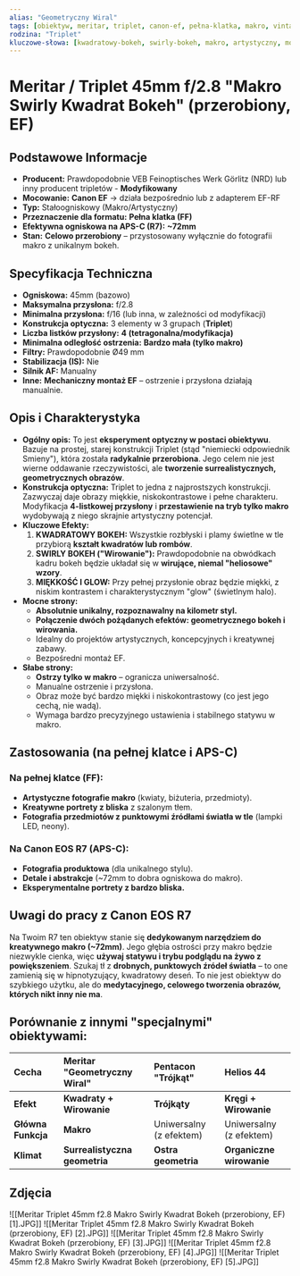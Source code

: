 ```yaml
---
alias: "Geometryczny Wiral"
tags: [obiektyw, meritar, triplet, canon-ef, pełna-klatka, makro, vintage, manualny, przerobiony, unikat]
rodzina: "Triplet"
kluczowe-słowa: [kwadratowy-bokeh, swirly-bokeh, makro, artystyczny, modyfikowany, ef]
---
```


# Meritar / Triplet 45mm f/2.8 "Makro Swirly Kwadrat Bokeh" (przerobiony, EF)

## Podstawowe Informacje
- **Producent:** Prawdopodobnie VEB Feinoptisches Werk Görlitz (NRD) lub inny producent tripletów - **Modyfikowany**
- **Mocowanie:** **Canon EF** → działa bezpośrednio lub z adapterem EF-RF
- **Typ:** Stałoogniskowy (Makro/Artystyczny)
- **Przeznaczenie dla formatu:** **Pełna klatka (FF)**
- **Efektywna ogniskowa na APS-C (R7):** **~72mm**
- **Stan:** **Celowo przerobiony** – przystosowany wyłącznie do fotografii makro z unikalnym bokeh.

## Specyfikacja Techniczna
- **Ogniskowa:** 45mm (bazowo)
- **Maksymalna przysłona:** f/2.8
- **Minimalna przysłona:** f/16 (lub inna, w zależności od modyfikacji)
- **Konstrukcja optyczna:** 3 elementy w 3 grupach (**Triplet**)
- **Liczba listków przysłony:** **4 (tetragonalna/modyfikacja)**
- **Minimalna odległość ostrzenia:** **Bardzo mała (tylko makro)**
- **Filtry:** Prawdopodobnie Ø49 mm
- **Stabilizacja (IS):** Nie
- **Silnik AF:** Manualny
- **Inne:** **Mechaniczny montaż EF** – ostrzenie i przysłona działają manualnie.

## Opis i Charakterystyka
- **Ogólny opis:** To jest **eksperyment optyczny w postaci obiektywu**. Bazuje na prostej, starej konstrukcji Triplet (stąd "niemiecki odpowiednik Smieny"), która została **radykalnie przerobiona**. Jego celem nie jest wierne oddawanie rzeczywistości, ale **tworzenie surrealistycznych, geometrycznych obrazów**.
- **Konstrukcja optyczna:** Triplet to jedna z najprostszych konstrukcji. Zazwyczaj daje obrazy miękkie, niskokontrastowe i pełne charakteru. Modyfikacja **4-listkowej przysłony** i **przestawienie na tryb tylko makro** wydobywają z niego skrajnie artystyczny potencjał.
- **Kluczowe Efekty:**
    1.  **KWADRATOWY BOKEH:** Wszystkie rozbłyski i plamy świetlne w tle przybiorą **kształt kwadratów lub rombów**.
    2.  **SWIRLY BOKEH ("Wirowanie"):** Prawdopodobnie na obwódkach kadru bokeh będzie układał się w **wirujące, niemal "heliosowe" wzory**.
    3.  **MIĘKKOŚĆ I GLOW:** Przy pełnej przysłonie obraz będzie miękki, z niskim kontrastem i charakterystycznym "glow" (świetlnym halo).
- **Mocne strony:**
    - **Absolutnie unikalny, rozpoznawalny na kilometr styl.**
    - **Połączenie dwóch pożądanych efektów: geometrycznego bokeh i wirowania.**
    - Idealny do projektów artystycznych, koncepcyjnych i kreatywnej zabawy.
    - Bezpośredni montaż EF.
- **Słabe strony:**
    - **Ostrzy tylko w makro** – ogranicza uniwersalność.
    - Manualne ostrzenie i przysłona.
    - Obraz może być bardzo miękki i niskokontrastowy (co jest jego cechą, nie wadą).
    - Wymaga bardzo precyzyjnego ustawienia i stabilnego statywu w makro.

## Zastosowania (na pełnej klatce i APS-C)
### Na pełnej klatce (FF):
- **Artystyczne fotografie makro** (kwiaty, biżuteria, przedmioty).
- **Kreatywne portrety z bliska** z szalonym tłem.
- **Fotografia przedmiotów z punktowymi źródłami światła w tle** (lampki LED, neony).

### Na Canon EOS R7 (APS-C):
- **Fotografia produktowa** (dla unikalnego stylu).
- **Detale i abstrakcje** (~72mm to dobra ogniskowa do makro).
- **Eksperymentalne portrety z bardzo bliska.**

## Uwagi do pracy z Canon EOS R7
Na Twoim R7 ten obiektyw stanie się **dedykowanym narzędziem do kreatywnego makro (~72mm)**. Jego głębia ostrości przy makro będzie niezwykle cienka, więc **używaj statywu i trybu podglądu na żywo z powiększeniem**. Szukaj tł z **drobnych, punktowych źródeł światła** – to one zamienią się w hipnotyzujący, kwadratowy deseń. To nie jest obiektyw do szybkiego użytku, ale do **medytacyjnego, celowego tworzenia obrazów, których nikt inny nie ma**.

## Porównanie z innymi "specjalnymi" obiektywami:
| Cecha | **Meritar "Geometryczny Wiral"** | **Pentacon "Trójkąt"** | **Helios 44** |
| :--- | :--- | :--- | :--- |
| **Efekt** | **Kwadraty + Wirowanie** | **Trójkąty** | **Kręgi + Wirowanie** |
| **Główna Funkcja** | **Makro** | Uniwersalny (z efektem) | Uniwersalny (z efektem) |
| **Klimat** | **Surrealistyczna geometria** | **Ostra geometria** | **Organiczne wirowanie** |

## Zdjęcia
![[Meritar  Triplet 45mm f2.8 Makro Swirly Kwadrat Bokeh (przerobiony, EF) [1].JPG]]
![[Meritar  Triplet 45mm f2.8 Makro Swirly Kwadrat Bokeh (przerobiony, EF) [2].JPG]]
![[Meritar  Triplet 45mm f2.8 Makro Swirly Kwadrat Bokeh (przerobiony, EF) [3].JPG]]
![[Meritar  Triplet 45mm f2.8 Makro Swirly Kwadrat Bokeh (przerobiony, EF) [4].JPG]]
![[Meritar  Triplet 45mm f2.8 Makro Swirly Kwadrat Bokeh (przerobiony, EF) [5].JPG]]
